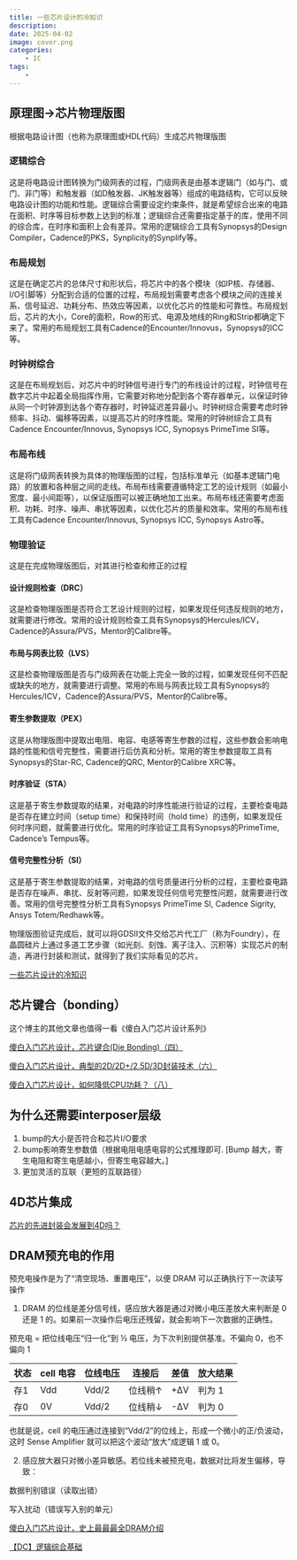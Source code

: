 ```yaml
---
title: 一些芯片设计的冷知识
description:
date: 2025-04-02 
image: cover.png
categories:
    - IC
tags:
    - 
---
```


## 原理图->芯片物理版图
根据电路设计图（也称为原理图或HDL代码）生成芯片物理版图
### 逻辑综合
这是将电路设计图转换为门级网表的过程，门级网表是由基本逻辑门（如与门、或门、非门等）和触发器（如D触发器、JK触发器等）组成的电路结构，它可以反映电路设计图的功能和性能。逻辑综合需要设定约束条件，就是希望综合出来的电路在面积、时序等目标参数上达到的标准；逻辑综合还需要指定基于的库，使用不同的综合库，在时序和面积上会有差异。常用的逻辑综合工具有Synopsys的Design Compiler，Cadence的PKS，Synplicity的Synplify等。
### 布局规划
这是在确定芯片的总体尺寸和形状后，将芯片中的各个模块（如IP核、存储器、I/O引脚等）分配到合适的位置的过程，布局规划需要考虑各个模块之间的连接关系、信号延迟、功耗分布、热效应等因素，以优化芯片的性能和可靠性。布局规划后，芯片的大小，Core的面积，Row的形式、电源及地线的Ring和Strip都确定下来了。常用的布局规划工具有Cadence的Encounter/Innovus，Synopsys的ICC等。
### 时钟树综合
这是在布局规划后，对芯片中的时钟信号进行专门的布线设计的过程，时钟信号在数字芯片中起着全局指挥作用，它需要对称地分配到各个寄存器单元，以保证时钟从同一个时钟源到达各个寄存器时，时钟延迟差异最小。时钟树综合需要考虑时钟频率、抖动、偏移等因素，以提高芯片的时序性能。常用的时钟树综合工具有Cadence Encounter/Innovus, Synopsys ICC, Synopsys PrimeTime SI等。

### 布局布线
这是将门级网表转换为具体的物理版图的过程，包括标准单元（如基本逻辑门电路）的放置和各种层之间的走线。布局布线需要遵循特定工艺的设计规则（如最小宽度、最小间距等），以保证版图可以被正确地加工出来。布局布线还需要考虑面积、功耗、时序、噪声、串扰等因素，以优化芯片的质量和效率。常用的布局布线工具有Cadence Encounter/Innovus, Synopsys ICC, Synopsys Astro等。
### 物理验证
这是在完成物理版图后，对其进行检查和修正的过程
#### 设计规则检查（DRC）
这是检查物理版图是否符合工艺设计规则的过程，如果发现任何违反规则的地方，就需要进行修改。常用的设计规则检查工具有Synopsys的Hercules/ICV，Cadence的Assura/PVS，Mentor的Calibre等。
#### 布局与网表比较（LVS）
这是检查物理版图是否与门级网表在功能上完全一致的过程，如果发现任何不匹配或缺失的地方，就需要进行调整。常用的布局与网表比较工具有Synopsys的Hercules/ICV，Cadence的Assura/PVS，Mentor的Calibre等。
#### 寄生参数提取（PEX）
这是从物理版图中提取出电阻、电容、电感等寄生参数的过程，这些参数会影响电路的性能和信号完整性，需要进行后仿真和分析。常用的寄生参数提取工具有Synopsys的Star-RC, Cadence的QRC, Mentor的Calibre XRC等。
#### 时序验证（STA）
这是基于寄生参数提取的结果，对电路的时序性能进行验证的过程，主要检查电路是否存在建立时间（setup time）和保持时间（hold time）的违例，如果发现任何时序问题，就需要进行优化。常用的时序验证工具有Synopsys的PrimeTime, Cadence’s Tempus等。
#### 信号完整性分析（SI）
这是基于寄生参数提取的结果，对电路的信号质量进行分析的过程，主要检查电路是否存在噪声、串扰、反射等问题，如果发现任何信号完整性问题，就需要进行改善。常用的信号完整性分析工具有Synopsys PrimeTime SI, Cadence Sigrity, Ansys Totem/Redhawk等。

物理版图验证完成后，就可以将GDSII文件交给芯片代工厂（称为Foundry），在晶圆硅片上通过多道工艺步骤（如光刻、刻蚀、离子注入、沉积等）实现芯片的制造，再进行封装和测试，就得到了我们实际看见的芯片。

[一些芯片设计的冷知识](https://blog.csdn.net/Jailman/article/details/132761728)


## 芯片键合（bonding）
这个博主的其他文章也值得一看《傻白入门芯片设计系列》

[傻白入门芯片设计，芯片键合(Die Bonding)（四）](https://blog.csdn.net/qq_46675545/article/details/128050411)

[傻白入门芯片设计，典型的2D/2D+/2.5D/3D封装技术（六）](https://blog.csdn.net/qq_46675545/article/details/128053478)

[傻白入门芯片设计，如何降低CPU功耗？（八）](https://blog.csdn.net/qq_46675545/article/details/128076797)

## 为什么还需要interposer层级
1. bump的大小是否符合和芯片I/O要求
2. bump影响寄生参数值（根据电阻电感电容的公式推理即可. [Bump 越大，寄生电阻和寄生电感越小，但寄生电容越大。]
3. 更加灵活的互联（更短的互联路径）

## 4D芯片集成
[芯片的先进封装会发展到4D吗？](https://www.eet-china.com/mp/a352641.html)


## DRAM预充电的作用
预充电操作是为了“清空现场、重置电压”，以便 DRAM 可以正确执行下一次读写操作

1. DRAM 的位线是差分信号线，感应放大器是通过对微小电压差放大来判断是 0 还是 1 的。如果前一次操作后电压还残留，就会影响下一次数据的正确性。

预充电 = 把位线电压“归一化”到 ½ 电压，为下次判别提供基准。不偏向 0，也不偏向 1

| 状态 | cell 电容 | 位线电压 | 连接后 | 差值 | 放大结果 |
|------|------------|-----------|----------|--------|------------|
| 存1  | Vdd        | Vdd/2     | 位线稍↑  | +ΔV   | 判为 1     |
| 存0  | 0V         | Vdd/2     | 位线稍↓  | -ΔV   | 判为 0     |


也就是说，cell 的电压通过连接到“Vdd/2”的位线上，形成一个微小的正/负波动，这时 Sense Amplifier 就可以把这个波动“放大”成逻辑 1 或 0。


2. 感应放大器只对微小差异敏感。若位线未被预充电，数据对比将发生偏移，导致：

数据判别错误（读取出错）

写入扰动（错误写入别的单元）

[傻白入门芯片设计，史上最最最全DRAM介绍](https://blog.csdn.net/qq_46675545/article/details/128210207)

[【DC】逻辑综合基础](https://blog.csdn.net/Tranquil_ovo/article/details/129876980)